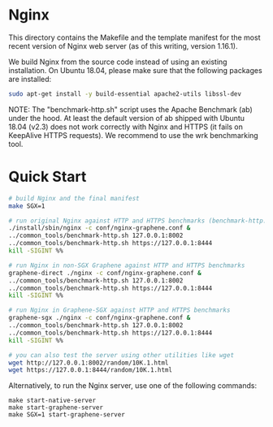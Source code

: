 # Nginx

This directory contains the Makefile and the template manifest for the most
recent version of Nginx web server (as of this writing, version 1.16.1).

We build Nginx from the source code instead of using an existing installation.
On Ubuntu 18.04, please make sure that the following packages are installed:
```sh
sudo apt-get install -y build-essential apache2-utils libssl-dev
```

NOTE: The "benchmark-http.sh" script uses the Apache Benchmark (ab) under the
hood. At least the default version of ab shipped with Ubuntu 18.04 (v2.3) does
not work correctly with Nginx and HTTPS (it fails on KeepAlive HTTPS requests).
We recommend to use the wrk benchmarking tool.

# Quick Start

```sh
# build Nginx and the final manifest
make SGX=1

# run original Nginx against HTTP and HTTPS benchmarks (benchmark-http.sh, uses ab)
./install/sbin/nginx -c conf/nginx-graphene.conf &
../common_tools/benchmark-http.sh 127.0.0.1:8002
../common_tools/benchmark-http.sh https://127.0.0.1:8444
kill -SIGINT %%

# run Nginx in non-SGX Graphene against HTTP and HTTPS benchmarks
graphene-direct ./nginx -c conf/nginx-graphene.conf &
../common_tools/benchmark-http.sh 127.0.0.1:8002
../common_tools/benchmark-http.sh https://127.0.0.1:8444
kill -SIGINT %%

# run Nginx in Graphene-SGX against HTTP and HTTPS benchmarks
graphene-sgx ./nginx -c conf/nginx-graphene.conf &
../common_tools/benchmark-http.sh 127.0.0.1:8002
../common_tools/benchmark-http.sh https://127.0.0.1:8444
kill -SIGINT %%

# you can also test the server using other utilities like wget
wget http://127.0.0.1:8002/random/10K.1.html
wget https://127.0.0.1:8444/random/10K.1.html
```

Alternatively, to run the Nginx server, use one of the following commands:

```
make start-native-server
make start-graphene-server
make SGX=1 start-graphene-server
```
